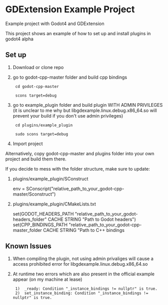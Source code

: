 # GDExtension Example Project
Example project with Godot4 and GDExtension

This project shows an example of how to set up and install plugins in godot4 alpha

## Set up

1. Download or clone repo
2. go to godot-cpp-master folder and build cpp bindings
 
        cd godot-cpp-master
  
        scons target=debug
 
3. go to example_plugin folder and build plugin WITH ADMIN PRIVILEGES (it is unclear to me why but libgdexample.linux.debug.x86_64.so will prevent your build if you don't use admin privileges) 
           
        cd plugins/example_plugin
        
        sudo scons target=debug

4. Import project

Alternatively, copy godot-cpp-master and plugins folder into your own project and build them there.

If you decide to mess with the folder structure, make sure to update:

1. plugins/example_plugin/SConstruct

      env = SConscript("relative_path_to_your_godot-cpp-master/Sconstruct") 

2. plugins/example_plugin/CMakeLists.txt

      set(GODOT_HEADERS_PATH "relative_path_to_your_godot-headers_folder" CACHE STRING "Path to Godot headers")
      set(CPP_BINDINGS_PATH "relative_path_to_your_godot-cpp-master_folder CACHE STRING "Path to C++ bindings
      
      
 ## Known Issues
 
 1. When compiling the plugin, not using admin privaliges will cause a access prohibited error for libgdexample.linux.debug.x86_64.so
 2. At runtime two errors which are also present in the official example appear (on my machine at lease)
 
         1)  _ready: Condition "_instance_bindings != nullptr" is true.
         2)  set_instance_binding: Condition "_instance_bindings != nullptr" is true.
    
